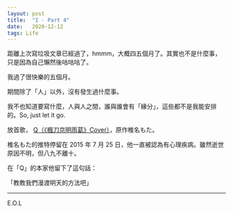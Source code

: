 ```yaml
---
layout: post
title:  "I - Part 4"
date:   2020-12-12
tags: Life
---
```


距離上次寫垃圾文章已經過了，hmmm，大概四五個月了。其實也不是什麼事，只是因為自己懶然後咕咕咕了。

我過了很快樂的五個月。

期間除了「人」以外，沒有發生過什麼事。

我不也知道要寫什麼，人與人之間，誰與誰會有「緣分」，這些都不是我能安排的。So, just let it go.

放首歌， [Q（《楓刀京明雨葛》Cover）](https://www.youtube.com/watch?v=kmte4HGJCdo)，原作椎名もた。

椎名もた的推特停留在 2015 年 7 月 25 日，他一直被認為有心理疾病。雖然逝世原因不明，但八九不離十。

在「Q」的本家他留下了這句話：

「教教我們漫渡明天的方法吧」

---

E.O.L
